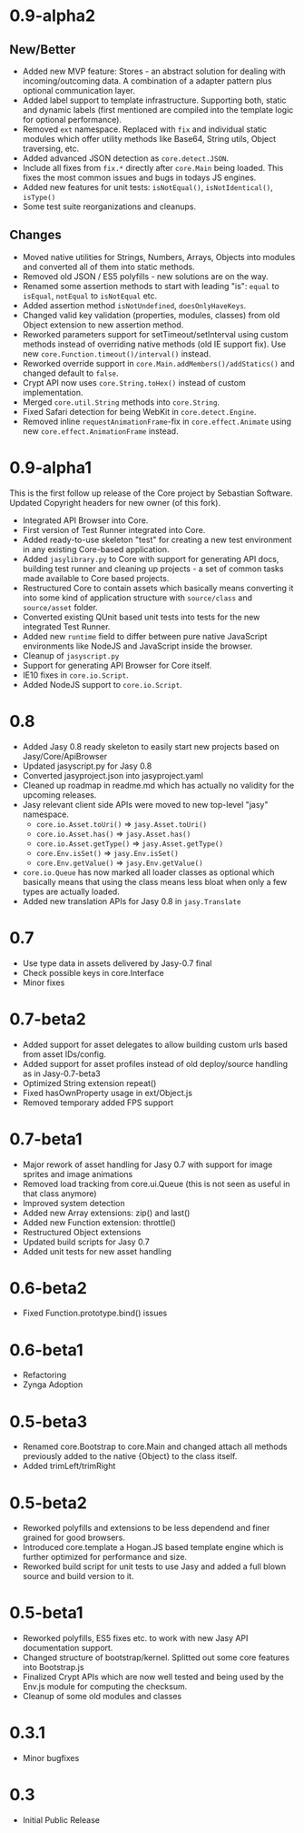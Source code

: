 0.9-alpha2
==========

New/Better
----------

- Added new MVP feature: Stores - an abstract solution for dealing with incoming/outcoming data. A combination of a adapter pattern plus optional communication layer.
- Added label support to template infrastructure. Supporting both, static and dynamic labels (first mentioned are compiled into the template logic for optional performance).
- Removed `ext` namespace. Replaced with `fix` and individual static modules which offer utility methods like Base64, String utils, Object traversing, etc.
- Added advanced JSON detection as `core.detect.JSON`.
- Include all fixes from `fix.*` directly after `core.Main` being loaded. This fixes the most common issues and bugs in todays JS engines.
- Added new features for unit tests: `isNotEqual()`, `isNotIdentical()`, `isType()`
- Some test suite reorganizations and cleanups.

Changes
-------

- Moved native utilities for Strings, Numbers, Arrays, Objects into modules and converted all of them into static methods. 
- Removed old JSON / ES5 polyfills - new solutions are on the way.
- Renamed some assertion methods to start with leading "is": `equal` to `isEqual`, `notEqual` to `isNotEqual` etc.
- Added assertion method `isNotUndefined`, `doesOnlyHaveKeys`.
- Changed valid key validation (properties, modules, classes) from old Object extension to new assertion method.
- Reworked parameters support for setTimeout/setInterval using custom methods instead of overriding native methods (old IE support fix). Use new `core.Function.timeout()/interval()` instead.
- Reworked override support in `core.Main.addMembers()/addStatics()` and changed default to `false`.
- Crypt API now uses `core.String.toHex()` instead of custom implementation.
- Merged `core.util.String` methods into `core.String`.
- Fixed Safari detection for being WebKit in `core.detect.Engine`.
- Removed inline `requestAnimationFrame`-fix in `core.effect.Animate` using new `core.effect.AnimationFrame` instead.


0.9-alpha1
==========

This is the first follow up release of the Core project by Sebastian Software. Updated Copyright headers for new owner (of this fork).

- Integrated API Browser into Core.
- First version of Test Runner integrated into Core.
- Added ready-to-use skeleton "test" for creating a new test environment in any existing Core-based application.
- Added `jasylibrary.py` to Core with support for generating API docs, building test runner and cleaning up projects - a set of common tasks made available to Core based projects.
- Restructured Core to contain assets which basically means converting it into some kind of application structure with `source/class` and `source/asset` folder.
- Converted existing QUnit based unit tests into tests for the new integrated Test Runner.
- Added new `runtime` field to differ between pure native JavaScript environments like NodeJS and JavaScript inside the browser.
- Cleanup of `jasyscript.py`
- Support for generating API Browser for Core itself.
- IE10 fixes in `core.io.Script`.
- Added NodeJS support to `core.io.Script`.


0.8
===

- Added Jasy 0.8 ready skeleton to easily start new projects based on Jasy/Core/ApiBrowser
- Updated jasyscript.py for Jasy 0.8
- Converted jasyproject.json into jasyproject.yaml
- Cleaned up roadmap in readme.md which has actually no validity for the upcoming releases.
- Jasy relevant client side APIs were moved to new top-level "jasy" namespace.
  - `core.io.Asset.toUri()` => `jasy.Asset.toUri()`
  - `core.io.Asset.has()` => `jasy.Asset.has()`
  - `core.io.Asset.getType()` => `jasy.Asset.getType()`
  - `core.Env.isSet()` => `jasy.Env.isSet()`
  - `core.Env.getValue()` => `jasy.Env.getValue()`
- `core.io.Queue` has now marked all loader classes as optional which basically means that using the class means less bloat when only a few types are actually loaded. 
- Added new translation APIs for Jasy 0.8 in `jasy.Translate`


0.7
===

- Use type data in assets delivered by Jasy-0.7 final
- Check possible keys in core.Interface
- Minor fixes

0.7-beta2
=========

- Added support for asset delegates to allow building custom urls based from asset IDs/config.
- Added support for asset profiles instead of old deploy/source handling as in Jasy-0.7-beta3
- Optimized String extension repeat()
- Fixed hasOwnProperty usage in ext/Object.js
- Removed temporary added FPS support

0.7-beta1
=========

- Major rework of asset handling for Jasy 0.7 with support for image sprites and image animations
- Removed load tracking from core.ui.Queue (this is not seen as useful in that class anymore)
- Improved system detection
- Added new Array extensions: zip() and last()
- Added new Function extension: throttle()
- Restructured Object extensions
- Updated build scripts for Jasy 0.7
- Added unit tests for new asset handling

0.6-beta2
=========

- Fixed Function.prototype.bind() issues

0.6-beta1
=========

- Refactoring
- Zynga Adoption

0.5-beta3
=========

- Renamed core.Bootstrap to core.Main and changed attach all methods previously added to the native {Object} to the class itself.
- Added trimLeft/trimRight

0.5-beta2
=========

- Reworked polyfills and extensions to be less dependend and finer grained for good browsers.
- Introduced core.template a Hogan.JS based template engine which is further optimized for performance and size.
- Reworked build script for unit tests to use Jasy and added a full blown source and build version to it.

0.5-beta1
=========

- Reworked polyfills, ES5 fixes etc. to work with new Jasy API documentation support.
- Changed structure of bootstrap/kernel. Splitted out some core features into Bootstrap.js
- Finalized Crypt APIs which are now well tested and being used by the Env.js module for computing the checksum.
- Cleanup of some old modules and classes

0.3.1
=====

- Minor bugfixes

0.3
===

- Initial Public Release
